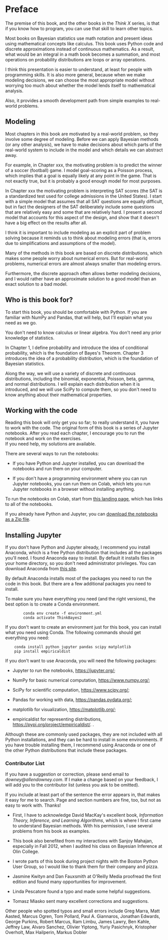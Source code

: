 # Preface

The premise of this book, and the other books in the *Think X* series,
is that if you know how to program, you can use that skill to learn
other topics.

Most books on Bayesian statistics use math notation and present
ideas using mathematical concepts like calculus. This book uses
Python code and discrete approximations instead of
continuous mathematics. As a result, what would be an integral in a math
book becomes a summation, and most operations on probability
distributions are loops or array operations.

I think this presentation is easier to understand, at least for people
with programming skills. It is also more general, because when we make
modeling decisions, we can choose the most appropriate model without
worrying too much about whether the model lends itself to mathematical
analysis.

Also, it provides a smooth development path from simple examples to
real-world problems.

## Modeling

Most chapters in this book are motivated by a real-world problem, so
they involve some degree of modeling.  Before we can apply Bayesian
methods (or any other analysis), we have to make decisions about which
parts of the real-world system to include in the model and which
details we can abstract away.

For example, in Chapter xxx, the motivating problem is to
predict the winner of a soccer (football) game.  I model goal-scoring as a
Poisson process, which implies that a goal is equally likely at any
point in the game.  That is not exactly true, but it is probably a
good enough model for most purposes.

In Chapter xxx the motivating problem is interpreting SAT
scores (the SAT is a standardized test used for college admissions in
the United States).  I start with a simple model that assumes that all
SAT questions are equally difficult, but in fact the designers of the
SAT deliberately include some questions that are relatively easy and
some that are relatively hard.  I present a second model that accounts
for this aspect of the design, and show that it doesn't have a big
effect on the results after all.

I think it is important to include modeling as an explicit part
of problem solving because it reminds us to think about modeling
errors (that is, errors due to simplifications and assumptions
of the model).

Many of the methods in this book are based on discrete distributions,
which makes some people worry about numerical errors.  But for
real-world problems, numerical errors are almost always
smaller than modeling errors.

Furthermore, the discrete approach often allows better modeling
decisions, and I would rather have an approximate solution
to a good model than an exact solution to a bad model.

## Who is this book for?

To start this book, you should be comfortable with Python.
If you are familiar with NumPy and Pandas, that will help, but I'll
explain what you need as we go.

You don't need to know calculus or linear algebra.
You don't need any prior knowledge of statistics.  

In Chapter 1, I define
probability and introduce the idea of conditional probability, which is the
foundation of Bayes's Theorem.
Chapter 3 introduces the idea of a probability distribution, which is the
foundation of Bayesian statistics.

Along the way, we will use a variety of discrete and continuous distributions,
including the binomial, exponential, Poisson, beta, gamma, and normal
distributions.
I will explain each distribution when it is introduced, and we will use
SciPy to compute them, so you don't need to know anything about their
mathematical properties.


## Working with the code

Reading this book will only get you so far; to really understand it,
you have to work with the code.
The original form of this book is a series of Jupyter notebooks.
After you read each chapter, I encourage you to run the notebook and work
on the exercises.  
If you need help, my solutions are available.

There are several ways to run the notebooks:

* If you have Python and Jupyter installed, you can download the notebooks
    and run them on your computer.

* If you don't have a programming environment where you can run
    Jupyter notebooks, you can run them
    on Colab, which lets you run Jupyter notebooks in a browser without
    installing anything.

To run the notebooks on Colab, start from [this landing page](http://allendowney.github.io/ThinkBayes2/index.html),
which has links to all of the notebooks.

If you already have Python and Jupyter, you can
[download the notebooks as a Zip file](https://github.com/AllenDowney/ThinkBayes2/raw/master/ThinkBayes2Notebooks.zip).


## Installing Jupyter

If you don't have Python and Jupyter already, I recommend you
install Anaconda, which is a free Python distribution that includes all
the packages you'll need.
I found Anaconda easy to install.
By default it installs files in your home
directory, so you don't need administrator privileges. You can download
Anaconda from [this site](https://www.anaconda.com/products/individual).

By default Anaconda installs most of the packages you need to
run the code in this book.
But there are a few additional packages you need to install.

To make sure you have everything you need
(and the right versions), the best option is to create a Conda
environment.

```
        conda env create -f environment.yml
        conda activate ThinkBayes2
```

If you don't want to create an environment just for this book, you can
install what you need using Conda. The following commands should get
everything you need:

```
    conda install python jupyter pandas scipy matplotlib
    pip install empiricaldist
```

If you don't want to use Anaconda, you will need the following packages:

-   Jupyter to run the notebooks, <https://jupyter.org/>;

-   NumPy for basic numerical computation, <https://www.numpy.org/>;

-   SciPy for scientific computation, <https://www.scipy.org/>;

-   Pandas for working with data, <https://pandas.pydata.org/>;

-   matplotlib for visualization, <https://matplotlib.org/>;

-   empiricaldist for representing distributions, <https://pypi.org/project/empiricaldist/>. .

Although these are commonly used packages, they are not included with
all Python installations, and they can be hard to install in some
environments. If you have trouble installing them, I recommend using
Anaconda or one of the other Python distributions that include these
packages.




### Contributor List

If you have a suggestion or correction, please send email to
*downey\@allendowney.com*. If I make a change based on your feedback, I
will add you to the contributor list (unless you ask to be omitted).

If you include at least part of the sentence the error appears in, that
makes it easy for me to search. Page and section numbers are fine, too,
but not as easy to work with. Thanks!

-   First, I have to acknowledge David MacKay's excellent book,
    *Information Theory, Inference, and Learning Algorithms*, which is
    where I first came to understand Bayesian methods. With his
    permission, I use several problems from his book as examples.

-   This book also benefited from my interactions with Sanjoy Mahajan,
    especially in Fall 2012, when I audited his class on Bayesian
    Inference at Olin College.

-   I wrote parts of this book during project nights with the Boston
    Python User Group, so I would like to thank them for their company
    and pizza.

-   Jasmine Kwityn and Dan Fauxsmith at O'Reilly Media proofread the
    first edition and found many opportunities for improvement.

-   Linda Pescatore found a typo and made some helpful suggestions.

-   Tomasz Miasko sent many excellent corrections and suggestions.

Other people who spotted typos and small errors include
Greg Marra,
Matt Aasted,
Marcus Ogren,
Tom Pollard,
Paul A. Giannaros, Jonathan Edwards, George Purkins, Robert Marcus, Ram
Limbu, James Lawry, Ben Kahle, Jeffrey Law,
Alvaro Sanchez,
Olivier Yiptong,
Yuriy Pasichnyk,
Kristopher Overholt,
Max Hailperin,
Markus Dobler
